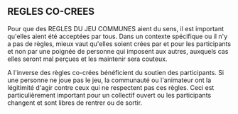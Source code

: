## REGLES CO-CREES

Pour que des REGLES DU JEU COMMUNES aient du sens, il est important qu'elles aient été acceptées par tous. Dans un contexte spécifique ou il n'y a pas de règles, mieux vaut qu'elles soient crées par et pour les participants et non par une poignée de personne qui imposent aux autres, auxquels cas elles seront mal perçues et les maintenir  sera couteux.

A l'inverse des règles co-crées bénéficient du soutien des participants. Si une personne ne joue pas le jeu, la communauté ou l'animateur ont la légitimité d'agir contre ceux qui ne respectent pas ces règles. Ceci est particulièrement important pour un collectif ouvert ou les participants changent et sont libres de rentrer ou de sortir.
